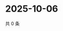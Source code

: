 # 2025-10-06

共 0 条

<!-- BEGIN ZHIHUVIDEO -->
<!-- 最后更新时间 Mon Oct 06 2025 20:22:10 GMT+0800 (China Standard Time) -->

<!-- END ZHIHUVIDEO -->

